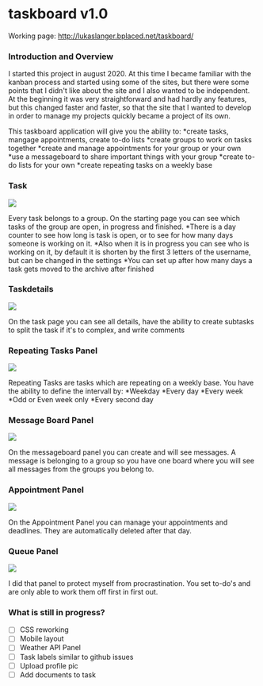 # taskboard v1.0

Working page: http://lukaslanger.bplaced.net/taskboard/

### Introduction and Overview
I started this project in august 2020. At this time I became familiar with the kanban process and started using some of the sites, but there were some points that I didn't like about the site and I also wanted to be independent. At the beginning it was very straightforward and had hardly any features, but this changed faster and faster, so that the site that I wanted to develop in order to manage my projects quickly became a project of its own.

This taskboard application will give you the ability to:
*create tasks, mangage appointments, create to-do lists 
*create groups to work on tasks together
*create and manage appointments for your group or your own
*use a messageboard to share important things with your group
*create to-do lists for your own
*create repeating tasks on a weekly base

### Task
![](https://i.gyazo.com/9f2b2f59cd7bf7eb85978f4db90960ed.png)

Every task belongs to a group. On the starting page you can see which tasks of the group are open, in progress and finished.
*There is a day counter to see how long is task is open, or to see for how many days someone is working on it.
*Also when it is in progress you can see who is working on it, by default it is shorten by the first 3 letters of the username, but can be changed in the settings
*You can set up after how many days a task gets moved to the archive after finished

### Taskdetails
![](https://i.gyazo.com/629c7b277c2fdbe04a4bdbff74601e6c.png)

On the task page you can see all details, have the ability to create subtasks to split the task if it's to complex, and write comments

### Repeating Tasks Panel
![](https://i.gyazo.com/725c9c11d5e9a63a7b85d9b53fb33108.png)

Repeating Tasks are tasks which are repeating on a weekly base. You have the ability to define the intervall by:
*Weekday
*Every day
*Every week
*Odd or Even week only
*Every second day

### Message Board Panel
![](https://i.gyazo.com/2fa7490c1e863459e7bcaf3b8bd90337.png)

On the messageboard panel you can create and will see messages. A message is belonging to a group so you have one board where you will see all messages from the groups you belong to.

### Appointment Panel
![](https://i.gyazo.com/60648f43a3b5cf64187a28f61dee0dcc.png)

On the Appointment Panel you can manage your appointments and deadlines. They are automatically deleted after that day.

### Queue Panel
![](https://i.gyazo.com/8219fc49c4097561a6e5c8a8a4c3aa83.png)

I did that panel to protect myself from procrastination. You set to-do's and are only able to work them off first in first out.

### What is still in progress?
- [ ] CSS reworking
- [ ] Mobile layout
- [ ] Weather API Panel
- [ ] Task labels similar to github issues
- [ ] Upload profile pic
- [ ] Add documents to task
